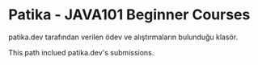 # Patika - JAVA101 Beginner Courses

patika.dev tarafından verilen ödev ve alıştırmaların bulunduğu klasör.

This path inclued patika.dev's submissions. 
